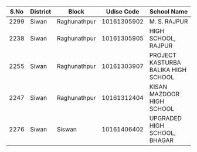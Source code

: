 | S.No | District | Block        | Udise Code  | School Name                         |
| ---- | -------- | ------------ | ----------- | ----------------------------------- |
| 2299 | Siwan    | Raghunathpur | 10161305902 | M. S. RAJPUR                        |
| 2238 | Siwan    | Raghunathpur | 10161305905 | HIGH SCHOOL, RAJPUR                 |
| 2255 | Siwan    | Raghunathpur | 10161303907 | PROJECT KASTURBA BALIKA HIGH SCHOOL |
| 2247 | Siwan    | Raghunathpur | 10161312404 | KISAN MAZDOOR HIGH SCHOOL           |
| 2276 | Siwan    | Siswan       | 10161406402 | UPGRADED HIGH SCHOOL, BHAGAR        |

